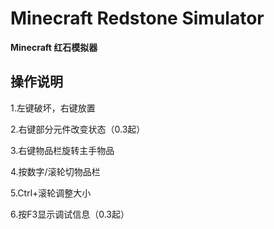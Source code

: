 # Minecraft Redstone Simulator
**Minecraft 红石模拟器**

## 操作说明
1.左键破坏，右键放置

2.右键部分元件改变状态（0.3起）

3.右键物品栏旋转主手物品

4.按数字/滚轮切物品栏

5.Ctrl+滚轮调整大小

6.按F3显示调试信息（0.3起）
